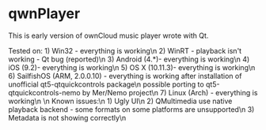 # qwnPlayer


This is early version of ownCloud music player wrote with Qt.

Tested on:
    1) Win32 - everything is working\n
    2) WinRT - playback isn't working - Qt bug (reported)\n
    3) Android (4.*)- everything is working\n
    4) iOS (9.2)- everything is working\n
    5) OS X (10.11.3)- everything is working\n
    6) SailfishOS (ARM, 2.0.0.10) - everything is working after installation of unofficial qt5-qtquickcontrols package\n
        possible porting to qt5-qtquickcontrols-nemo by Mer/Nemo project\n
    7) Linux (Arch) - everything is working\n
\n
Known issues:\n
    1) Ugly UI\n
    2) QMultimedia use native playback backend - some formats on some platforms are unsupported\n
    3) Metadata is not showing correctly\n